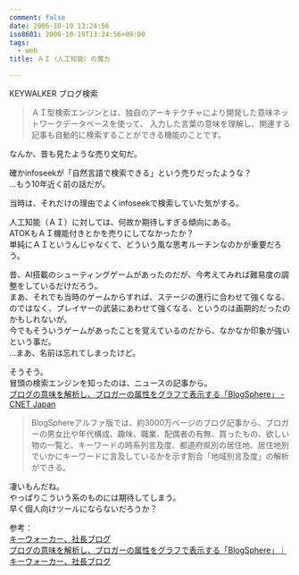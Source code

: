 ```yaml
---
comment: false
date: 2006-10-19 13:24:56
iso8601: 2006-10-19T13:24:56+09:00
tags:
  - web
title: ＡＩ（人工知能）の魔力

---
```


<div class="entry-body">
  <p>KEYWALKER ブログ検索</p>

  <blockquote>ＡＩ型検索エンジンとは、独自のアーキテクチャにより開発した意味ネットワークデータベースを使って、 入力した言葉の意味を理解し、関連する記事も自動的に検索することができる機能のことです。</blockquote>

  <p>なんか、昔も見たような売り文句だ。</p>

  <p>確かinfoseekが「自然言語で検索できる」という売りだったような？<br />
    …もう10年近く前の話だが。</p>

  <p>当時は、それだけの理由でよくinfoseekで検索していた気がする。</p>

  <p>人工知能（ＡＩ）に対しては、何故か期待しすぎる傾向にある。<br />
    ATOKもＡＩ機能付きとかを売りにしてなかったか？<br />
    単純にＡＩというんじゃなくて、どういう風な思考ルーチンなのかが重要だろう。 </p>

  <p>昔、AI搭載のシューティングゲームがあったのだが、今考えてみれば難易度の調整をしているだけだろう。<br />
    まあ、それでも当時のゲームからすれば、ステージの進行に合わせて強くなる、のではなく、プレイヤーの武装にあわせて強くなる、というのは画期的だったのかもしれないが。<br />
    今でもそういうゲームがあったことを覚えているのだから、なかなか印象が強いという事だ。<br />
    …まあ、名前は忘れてしまったけど。</p>

  <p>そうそう。<br />
    冒頭の検索エンジンを知ったのは、ニュースの記事から。<br /><a href="http://japan.cnet.com/news/media/20277127/">ブログの意味を解析し、ブロガーの属性をグラフで表示する「BlogSphere」 - CNET Japan</a></p>

  <blockquote>BlogSphereアルファ版では、約3000万ページのブログ記事から、ブロガーの男女比や年代構成、趣味、職業、配偶者の有無、買ったもの、欲しい物の一覧と、キーワードの時系列言及度、都道府県別の居住地、居住地別でいかにキーワードに言及しているかを示す割合「地域別言及度」の解析ができる。</blockquote>

  <p>凄いもんだね。<br />
    やっぱりこういう系のものには期待してしまう。<br />
    早く個人向けツールにならないだろうか？</p>

  <p>参考：<br /><a href="http://ameblo.jp/mase/">キーウォーカー、社長ブログ</a><br /><a href="http://ameblo.jp/mase/entry-10018520791.html">ブログの意味を解析し、ブロガーの属性をグラフで表示する「BlogSphere」｜キーウォーカー、社長ブログ</a></p>
</div>
